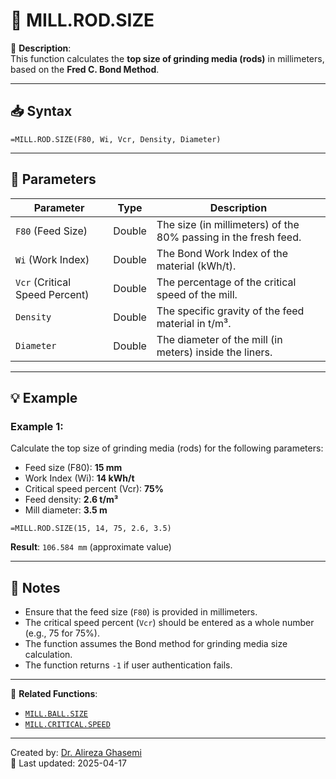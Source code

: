# 🔁 MILL.ROD.SIZE

🔹 **Description**:  
This function calculates the **top size of grinding media (rods)** in millimeters, based on the **Fred C. Bond Method**.

---

## 📥 Syntax

```excel
=MILL.ROD.SIZE(F80, Wi, Vcr, Density, Diameter)
```

---

## 🧾 Parameters

| Parameter          | Type   | Description                                                                 |
|---------------------|--------|-----------------------------------------------------------------------------|
| `F80` (Feed Size)   | Double | The size (in millimeters) of the 80% passing in the fresh feed.             |
| `Wi` (Work Index)   | Double | The Bond Work Index of the material (kWh/t).                                |
| `Vcr` (Critical Speed Percent) | Double | The percentage of the critical speed of the mill.                         |
| `Density`           | Double | The specific gravity of the feed material in t/m³.                         |
| `Diameter`          | Double | The diameter of the mill (in meters) inside the liners.                    |

---

## 💡 Example

### Example 1:
Calculate the top size of grinding media (rods) for the following parameters:  
- Feed size (F80): **15 mm**  
- Work Index (Wi): **14 kWh/t**  
- Critical speed percent (Vcr): **75%**  
- Feed density: **2.6 t/m³**  
- Mill diameter: **3.5 m**

```excel
=MILL.ROD.SIZE(15, 14, 75, 2.6, 3.5)
```

**Result**: `106.584 mm` (approximate value)

---

## 📝 Notes

- Ensure that the feed size (`F80`) is provided in millimeters.
- The critical speed percent (`Vcr`) should be entered as a whole number (e.g., 75 for 75%).
- The function assumes the Bond method for grinding media size calculation.
- The function returns `-1` if user authentication fails.

---

📌 **Related Functions**:
- [`MILL.BALL.SIZE`](./MillBallSize.md)
- [`MILL.CRITICAL.SPEED`](./MillCriticalSpeed.md)

---

Created by: [Dr. Alireza Ghasemi](https://github.com/Dr-Alireza-Ghasemi)  
📅 Last updated: 2025-04-17
